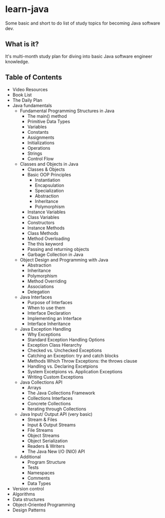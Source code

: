 # learn-java
Some basic and short to do list of study topics for becoming Java software dev.
## What is it?
It's multi-month study plan for diving into basic Java software engineer knowledge.

## Table of Contents
- Video Resources
- Book List
- The Daily Plan
- Java fundamentals
    - Fundamental Programming Structures in Java
        - The main() method
        - Primitive Data Types
        - Variables
        - Constants
        - Assignments
        - Initializations
        - Operations
        - Strings
        - Control Flow
    - Classes and Objects in Java
        - Classes & Objects
        - Basic OOP Principles 
            - Instantiation
            - Encapsulation
            - Specialization
            - Abstraction
            - Inheritance
            - Polymorphism
        - Instance Variables
        - Class Variables
        - Constructors
        - Instance Methods
        - Class Methods
        - Method Overloading
        - The this keyword
        - Passing and returning objects
        - Garbage Collection in Java
    - Object Design and Programming with Java
        - Abstraction
        - Inheritance
        - Polymorphism
        - Method Overriding
        - Associations
        - Delegation
    - Java Interfaces
        - Purpose of Interfaces
        - When to use them
        - Interface Declaration
        - Implementing an Interface
        - Interface Inheritance
    - Java Exception Handling
        - Why Exceptions
        - Standard Exception Handling Options
        - Exception Class Hierarchy
        - Checked vs. Unchecked Exceptions
        - Catching an Exception: try and catch blocks
        - Methods Which Throw Exceptions: the throws clause
        - Handling vs. Declaring Excetpions
        - System Excetpions vs. Application Exceptions
        - Writing Custom Exceptions
    - Java Collections API
        - Arrays
        - The Java Collections Framework
        - Collections Interfaces
        - Concrete Collections
        - Iterating through Collections
    - Java Input/ Output API (very basic)
        - Stream & Files
        - Input & Output Streams
        - File Streams
        - Object Streams
        - Object Serialization
        - Readers & Writers
        - The Java New I/O (NIO) API
    - Additional
        - Program Structure
        - Tests
        - Namespaces
        - Comments 
        - Data Types
- Version control
- Algorithms 
- Data structures
- Object-Oriented Programming
- Design Patterns